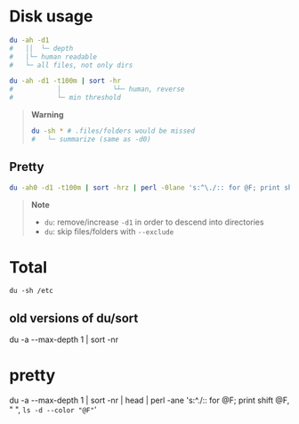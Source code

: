 # Disk usage

```bash
du -ah -d1
#   ││  └─ depth
#   │└─ human readable
#   └─ all files, not only dirs
```

```bash
du -ah -d1 -t100m | sort -hr
#           │             └┴─ human, reverse
#           └─ min threshold
```

> **Warning**
> ```bash
> du -sh * # .files/folders would be missed
> #   └─ summarize (same as -d0)
> ```

## Pretty
```bash
du -ah0 -d1 -t100m | sort -hrz | perl -0lane 's:^\./:: for @F; print shift @F, " ", `ls -d --color "@F"`'
```

> **Note**
> * `du`: remove/increase `-d1` in order to descend into directories
> * `du`: skip files/folders with `--exclude`

# Total
`du -sh /etc`

## old versions of du/sort
du -a --max-depth 1 | sort -nr

# pretty
du -a --max-depth 1 | sort -nr | head | perl -ane 's:^\./:: for @F; print shift @F, " ", `ls -d --color "@F"`'
